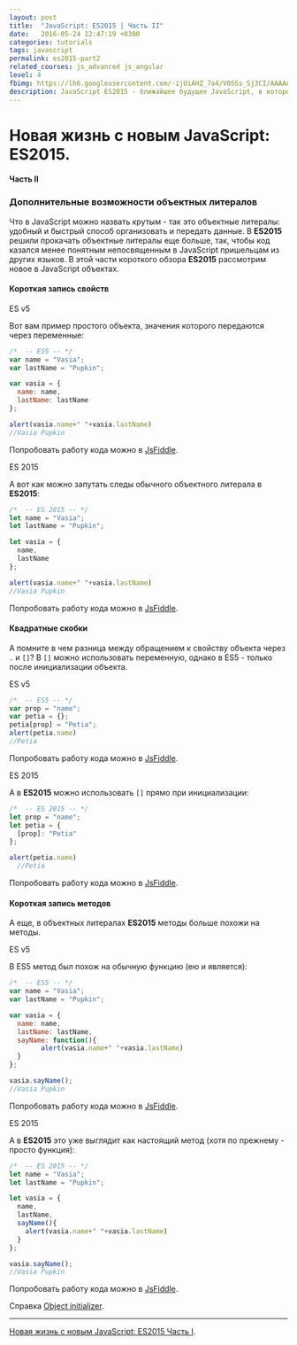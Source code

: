 ```yaml
---
layout: post
title:  "JavaScript: ES2015 | Часть II"
date:   2016-05-24 12:47:19 +0300
categories: tutorials
tags: javascript
permalink: es2015-part2
related_courses: js_advanced js_angular
level: 4
fbimg: https://lh6.googleusercontent.com/-ijUiAHZ_7a4/V0SSs_Sj3CI/AAAAAAAAAcw/6nfVJGheIWQdYayisHr2utv5dDoMiqkbgCLIB/w1118-h587-no/
description: JavaScript ES2015 - ближайшее будущее JavaScript, в которое уверенно смотpит студент WebCamp
---
```


# Новая жизнь с новым JavaScript: ES2015.

#### Часть II

### <span class="icon-homecode" id="object-enhancements" data-magellan-target="object-enhancements"></span> Дополнительные возможности объектных литералов

Что в JavaScript можно назвать крутым - так это объектные литералы: удобный и быстрый способ организовать и передать данные.  В **ES2015** решили прокачать объектные литералы еще больше, так, чтобы код казался менее понятным непосвященным в JavaScript пришельцам из других языков. В этой части короткого обзора **ES2015** рассмотрим новое в JavaScript объектах.

#### Короткая запись свойств


<span class="highlight highlight--default">ES v5</span>

Вот вам пример простого объекта, значения которого передаются через переменные:

```javascript
/*  -- ES5 -- */
var name = "Vasia";
var lastName = "Pupkin";

var vasia = {
  name: name,
  lastName: lastName
};

alert(vasia.name+" "+vasia.lastName)
//Vasia Pupkin
```

<span class="icon-code text-m"></span> Попробовать работу кода можно в [JsFiddle](https://jsfiddle.net/1vm7fc1x/).

<span class="highlight highlight--success">ES 2015</span>

А вот как можно запутать следы обычного объектного литерала в **ES2015**:

```javascript
/*  -- ES 2015 -- */
let name = "Vasia";
let lastName = "Pupkin";

let vasia = {
  name,
  lastName
};

alert(vasia.name+" "+vasia.lastName)
//Vasia Pupkin
```

<span class="icon-code text-m"></span> Попробовать работу кода можно в [JsFiddle](https://jsfiddle.net/1vm7fc1x/2).

#### Квадратные скобки

А помните в чем разница между обращением к свойству объекта через ``.`` и ``[]``? 
В ``[]`` можно использовать переменную, однако в ES5 - только после инициализации объекта.

<span class="highlight highlight--default">ES v5</span>

```javascript
/*  -- ES5 -- */
var prop = "name";
var petia = {};
petia[prop] = "Petia";
alert(petia.name)
//Petia
```
<span class="icon-code text-m"></span> Попробовать работу кода можно в [JsFiddle](https://jsfiddle.net/9xbd6frb/).

<span class="highlight highlight--success">ES 2015</span>

А в **ES2015** можно использовать ``[]`` прямо при инициализации:

```javascript
/*  -- ES 2015 -- */
let prop = "name";
let petia = {
  [prop]: "Petia"
};

alert(petia.name)
  //Petia
```
<span class="icon-code text-m"></span> Попробовать работу кода можно в [JsFiddle](https://jsfiddle.net/9xbd6frb/1/).

#### Короткая запись методов

А еще, в объектных литералах **ES2015** методы больше похожи на методы.

<span class="highlight highlight--default">ES v5</span>

В ES5 метод был похож на обычную функцию (ею и является):

```javascript
/*  -- ES5 -- */
var name = "Vasia";
var lastName = "Pupkin";

var vasia = {
  name: name,
  lastName: lastName,
  sayName: function(){
		alert(vasia.name+" "+vasia.lastName)
  }
};

vasia.sayName();
//Vasia Pupkin
```
<span class="icon-code text-m"></span> Попробовать работу кода можно в [JsFiddle](https://jsfiddle.net/1vm7fc1x/3/).

<span class="highlight highlight--success">ES 2015</span>

А в **ES2015** это уже выглядит как настоящий метод (хотя по прежнему - просто функция):

```javascript
/*  -- ES 2015 -- */
let name = "Vasia";
let lastName = "Pupkin";

let vasia = {
  name,
  lastName,
  sayName(){
    alert(vasia.name+" "+vasia.lastName)
  }
};

vasia.sayName();
//Vasia Pupkin
```
<span class="icon-code text-m"></span> Попробовать работу кода можно в [JsFiddle](https://jsfiddle.net/1vm7fc1x/4/).


<span class="icon-bookshelf"></span> Справка [Object initializer](https://developer.mozilla.org/ru/docs/Web/JavaScript/Reference/Operators/Object_initializer).

---
[Новая жизнь с новым JavaScript: ES2015 Часть I](/es2015).